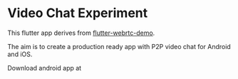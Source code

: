 # Video Chat Experiment

This flutter app derives from [flutter-webrtc-demo](https://github.com/cloudwebrtc/flutter-webrtc-demo).

The aim is to create a production ready app with P2P video chat for Android and iOS.

Download android app at 